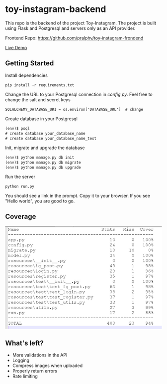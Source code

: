 # toy-instagram-backend
This repo is the backend of the project Toy-Instagram. The project is built using Flask and Postgresql and servers only as an API provider.

Frontend Repo: https://github.com/pralphv/toy-instagram-frondend

<a href="https://toy-instagram-frontend.herokuapp.com/">Live Demo</a>
## Getting Started
Install dependencies
```
pip install -r requirements.txt
```
Change the URL to your Postgresql connection in *config.py*. Feel free to change the salt and secret keys 
```
SQLALCHEMY_DATABASE_URI = os.environ['DATABASE_URL']  # change
```
Create database in your Postgresql
```
(env)$ psql
# create database your_database_name
# create database your_database_name_test
```
Init, migrate and upgrade the database
```
(env)$ python manage.py db init
(env)$ python manage.py db migrate
(env)$ python manage.py db upgrade
```
Run the server
```
python run.py
```
You should see a link in the prompt. Copy it to your browser. If you see "Hello world", you are good to go.
## Coverage
![alt text](https://github.com/pralphv/toy-instagram-backend/blob/master/coverage.jpg)
## What's left?
- More validations in the API
- Logging
- Compress images when uploaded
- Properly return errors
- Rate limiting


